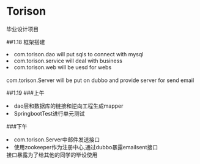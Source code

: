 # Torison
毕业设计项目

##1.18
框架搭建
<li>com.torison.dao will put sqls to connect with mysql</li>
<li>com.torison.service will deal with business</li>
<li>com.torison.web will be uesd for webs</li>
<br>
com.torison.Server will be put on dubbo and provide server for send email
</br>

##1.19
###上午
<li>dao层和数据库的链接和逆向工程生成mapper</li>
<li>SpringbootTest进行单元测试</li>

###下午
<li>com.torison.Server中邮件发送接口</li>
<li>使用zookeeper作为注册中心,通过dubbo暴露emailsent接口</li>
接口暴露为了给其他的同学的毕设使用


